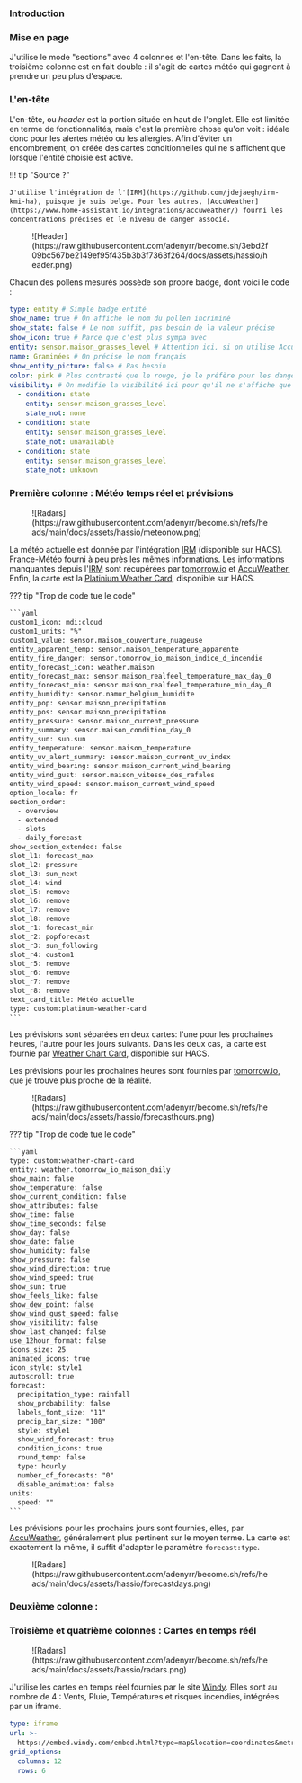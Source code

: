 ### Introduction

### Mise en page

J'utilise le mode "sections" avec 4 colonnes et l'en-tête. Dans les faits, la troisième colonne est en fait double : il s'agit de cartes météo qui gagnent à prendre un peu plus d'espace.

### L'en-tête

L'en-tête, ou *header* est la portion située en haut de l'onglet. Elle est limitée en terme de fonctionnalités, mais c'est la première chose qu'on voit : idéale donc pour les alertes météo ou les allergies. Afin d'éviter un encombrement, on créée des cartes conditionnelles qui ne s'affichent que lorsque l'entité choisie est active.

!!! tip "Source ?"

    J'utilise l'intégration de l'[IRM](https://github.com/jdejaegh/irm-kmi-ha), puisque je suis belge. Pour les autres, [AccuWeather](https://www.home-assistant.io/integrations/accuweather/) fourni les concentrations précises et le niveau de danger associé.

<figure markdown="span">
  ![Header](https://raw.githubusercontent.com/adenyrr/become.sh/3ebd2f09bc567be2149ef95f435b3b3f7363f264/docs/assets/hassio/header.png)
</figure>

Chacun des pollens mesurés possède son propre badge, dont voici le code :

``` yaml
type: entity # Simple badge entité
show_name: true # On affiche le nom du pollen incriminé
show_state: false # Le nom suffit, pas besoin de la valeur précise
show_icon: true # Parce que c'est plus sympa avec
entity: sensor.maison_grasses_level # Attention ici, si on utilise AccuWeather, le senseur aura une forme de type "sensor.maison_grass_pollen_day_0" (*maison* étant le nom de l'intégration Accuweather dans mon cas, *0* étant le jour d'aujourd'hui)
name: Graminées # On précise le nom français
show_entity_picture: false # Pas besoin
color: pink # Plus contrasté que le rouge, je le préfère pour les dangers.
visibility: # On modifie la visibilité ici pour qu'il ne s'affiche que si le capteur est différent de *none* (aucun), unavalaible (indisponible) ou unknown (inconnu). En gros : s'il est actif.
  - condition: state
    entity: sensor.maison_grasses_level
    state_not: none
  - condition: state
    entity: sensor.maison_grasses_level
    state_not: unavailable
  - condition: state
    entity: sensor.maison_grasses_level
    state_not: unknown
```

### Première colonne : Météo temps réel et prévisions

<figure markdown="span">
  ![Radars](https://raw.githubusercontent.com/adenyrr/become.sh/refs/heads/main/docs/assets/hassio/meteonow.png)
</figure>

La météo actuelle est donnée par l'intégration [IRM](https://github.com/jdejaegh/irm-kmi-ha) (disponible sur HACS). France-Météo fourni à peu près les mêmes informations. Les informations manquantes depuis l'[IRM](https://github.com/jdejaegh/irm-kmi-ha) sont récupérées par [tomorrow.io](https://www.home-assistant.io/integrations/tomorrowio/) et [AccuWeather.](https://www.home-assistant.io/integrations/accuweather/) Enfin, la carte est la [Platinium Weather Card](https://github.com/tommyjlong/platinum-weather-card), disponible sur HACS.

??? tip "Trop de code tue le code"

    ```yaml
    custom1_icon: mdi:cloud
    custom1_units: "%"
    custom1_value: sensor.maison_couverture_nuageuse
    entity_apparent_temp: sensor.maison_temperature_apparente
    entity_fire_danger: sensor.tomorrow_io_maison_indice_d_incendie
    entity_forecast_icon: weather.maison
    entity_forecast_max: sensor.maison_realfeel_temperature_max_day_0
    entity_forecast_min: sensor.maison_realfeel_temperature_min_day_0
    entity_humidity: sensor.namur_belgium_humidite
    entity_pop: sensor.maison_precipitation
    entity_pos: sensor.maison_precipitation
    entity_pressure: sensor.maison_current_pressure
    entity_summary: sensor.maison_condition_day_0
    entity_sun: sun.sun
    entity_temperature: sensor.maison_temperature
    entity_uv_alert_summary: sensor.maison_current_uv_index
    entity_wind_bearing: sensor.maison_current_wind_bearing
    entity_wind_gust: sensor.maison_vitesse_des_rafales
    entity_wind_speed: sensor.maison_current_wind_speed
    option_locale: fr
    section_order:
      - overview
      - extended
      - slots
      - daily_forecast
    show_section_extended: false
    slot_l1: forecast_max
    slot_l2: pressure
    slot_l3: sun_next
    slot_l4: wind
    slot_l5: remove
    slot_l6: remove
    slot_l7: remove
    slot_l8: remove
    slot_r1: forecast_min
    slot_r2: popforecast
    slot_r3: sun_following
    slot_r4: custom1
    slot_r5: remove
    slot_r6: remove
    slot_r7: remove
    slot_r8: remove
    text_card_title: Météo actuelle
    type: custom:platinum-weather-card
    ```

Les prévisions sont séparées en deux cartes: l'une pour les prochaines heures, l'autre pour les jours suivants. Dans les deux cas, la carte est fournie par [Weather Chart Card](https://github.com/mlamberts78/weather-chart-card), disponible sur HACS.

Les prévisions pour les prochaines heures sont fournies par [tomorrow.io](https://www.home-assistant.io/integrations/tomorrowio/), que je trouve plus proche de la réalité.

<figure markdown="span">
  ![Radars](https://raw.githubusercontent.com/adenyrr/become.sh/refs/heads/main/docs/assets/hassio/forecasthours.png)
</figure>

??? tip "Trop de code tue le code"

    ```yaml
    type: custom:weather-chart-card
    entity: weather.tomorrow_io_maison_daily
    show_main: false
    show_temperature: false
    show_current_condition: false
    show_attributes: false
    show_time: false
    show_time_seconds: false
    show_day: false
    show_date: false
    show_humidity: false
    show_pressure: false
    show_wind_direction: true
    show_wind_speed: true
    show_sun: true
    show_feels_like: false
    show_dew_point: false
    show_wind_gust_speed: false
    show_visibility: false
    show_last_changed: false
    use_12hour_format: false
    icons_size: 25
    animated_icons: true
    icon_style: style1
    autoscroll: true
    forecast:
      precipitation_type: rainfall
      show_probability: false
      labels_font_size: "11"
      precip_bar_size: "100"
      style: style1
      show_wind_forecast: true
      condition_icons: true
      round_temp: false
      type: hourly
      number_of_forecasts: "0"
      disable_animation: false
    units:
      speed: ""
    ```

Les prévisions pour les prochains jours sont fournies, elles, par [AccuWeather](https://www.home-assistant.io/integrations/accuweather/), généralement plus pertinent sur le moyen terme. La carte est exactement la même, il suffit d'adapter le paramètre `forecast:type`.

<figure markdown="span">
  ![Radars](https://raw.githubusercontent.com/adenyrr/become.sh/refs/heads/main/docs/assets/hassio/forecastdays.png)
</figure>



### Deuxième colonne :

### Troisième et quatrième colonnes : Cartes en temps réél

<figure markdown="span">
  ![Radars](https://raw.githubusercontent.com/adenyrr/become.sh/refs/heads/main/docs/assets/hassio/radars.png)
</figure>

J'utilise les cartes en temps réel fournies par le site [Windy](https://embed.windy.com/config/map). Elles sont au nombre de 4 : Vents, Pluie, Températures et risques incendies, intégrées par un iframe.

``` yaml
type: iframe
url: >-
  https://embed.windy.com/embed.html?type=map&location=coordinates&metricRain=mm&metricTemp=°C&metricWind=m/s&zoom=9&overlay=wind&product=ecmwf&level=surface&lat=50.45&lon=4.9&detailLat=50.45&detailLon=4.9&marker=true&message=true
grid_options:
  columns: 12
  rows: 6
```